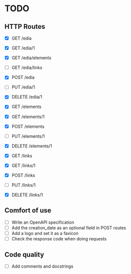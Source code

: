 # TODO

## HTTP Routes

- [x] GET /edia
- [x] GET /edia/1
- [x] GET /edia/elements
- [ ] GET /edia/links
- [x] POST /edia
- [ ] PUT /edia/1
- [x] DELETE /edia/1

- [x] GET /elements
- [x] GET /elements/1
- [X] POST /elements
- [ ] PUT /elements/1
- [x] DELETE /elements/1

- [x] GET /links
- [x] GET /links/1
- [X] POST /links
- [ ] PUT /links/1
- [x] DELETE /links/1

## Comfort of use

- [ ] Write an OpenAPI specification
- [ ] Add the creation_date as an optional field in POST routes
- [ ] Add a logo and set it as a favicon
- [ ] Check the response code when doing requests

## Code quality

- [ ] Add comments and docstrings

